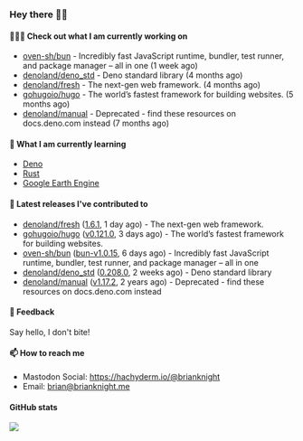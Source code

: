 ### Hey there 👋🏻

#### 👷🏻‍♂️ Check out what I am currently working on

- [oven-sh/bun](https://github.com/oven-sh/bun) - Incredibly fast JavaScript runtime, bundler, test runner, and package manager – all in one (1 week ago)
- [denoland/deno_std](https://github.com/denoland/deno_std) - Deno standard library (4 months ago)
- [denoland/fresh](https://github.com/denoland/fresh) - The next-gen web framework. (4 months ago)
- [gohugoio/hugo](https://github.com/gohugoio/hugo) - The world’s fastest framework for building websites. (5 months ago)
- [denoland/manual](https://github.com/denoland/manual) - Deprecated - find these resources on docs.deno.com instead (7 months ago)

#### 🌱 What I am currently learning
- [Deno](https://deno.land/)
- [Rust](https://www.rust-lang.org/)
- [Google Earth Engine](https://earthengine.google.com/)

#### 🔭 Latest releases I've contributed to

- [denoland/fresh](https://github.com/denoland/fresh) ([1.6.1](https://github.com/denoland/fresh/releases/tag/1.6.1), 1 day ago) - The next-gen web framework.
- [gohugoio/hugo](https://github.com/gohugoio/hugo) ([v0.121.0](https://github.com/gohugoio/hugo/releases/tag/v0.121.0), 3 days ago) - The world’s fastest framework for building websites.
- [oven-sh/bun](https://github.com/oven-sh/bun) ([bun-v1.0.15](https://github.com/oven-sh/bun/releases/tag/bun-v1.0.15), 6 days ago) - Incredibly fast JavaScript runtime, bundler, test runner, and package manager – all in one
- [denoland/deno_std](https://github.com/denoland/deno_std) ([0.208.0](https://github.com/denoland/deno_std/releases/tag/0.208.0), 2 weeks ago) - Deno standard library
- [denoland/manual](https://github.com/denoland/manual) ([v1.17.2](https://github.com/denoland/manual/releases/tag/v1.17.2), 2 years ago) - Deprecated - find these resources on docs.deno.com instead

#### 💬 Feedback

Say hello, I don't bite!

#### 📫 How to reach me

- Mastodon Social: <a rel="me" href="https://hachyderm.io/@brianknight">https://hachyderm.io/@brianknight</a>
- Email: brian@brianknight.me

#### GitHub stats

![](https://github-profile-summary-cards.vercel.app/api/cards/profile-details?username=brianknight10&theme=github)